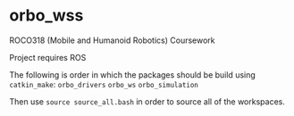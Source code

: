 # orbo_wss
ROCO318 (Mobile and Humanoid Robotics) Coursework

Project requires ROS

The following is order in which the packages should be build using `catkin_make`:
`orbo_drivers`
`orbo_ws`
`orbo_simulation`

Then use `source source_all.bash` in order to source all of the workspaces.

